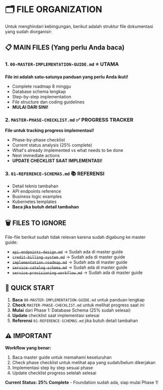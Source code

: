 # 🗂️ FILE ORGANIZATION

Untuk menghindari kebingungan, berikut adalah struktur file dokumentasi yang sudah diorganisir:

## 📋 MAIN FILES (Yang perlu Anda baca)

### 1. `00-MASTER-IMPLEMENTATION-GUIDE.md` ⭐ **UTAMA**

**File ini adalah satu-satunya panduan yang perlu Anda ikuti!**

- Complete roadmap 8 minggu
- Database schema lengkap
- Step-by-step implementation
- File structure dan coding guidelines
- **MULAI DARI SINI!**

### 2. `MASTER-PHASE-CHECKLIST.md` ✅ **PROGRESS TRACKER**

**File untuk tracking progress implementasi!**

- Phase-by-phase checklist
- Current status analysis (25% complete)
- What's already implemented vs what needs to be done
- Next immediate actions
- **UPDATE CHECKLIST SAAT IMPLEMENTASI!**

### 3. `01-REFERENCE-SCHEMAS.md` 📚 **REFERENSI**

- Detail teknis tambahan
- API endpoints reference
- Business logic examples
- Kubernetes templates
- **Baca jika butuh detail tambahan**

## 🗑️ FILES TO IGNORE

File-file berikut sudah tidak relevan karena sudah digabung ke master guide:

- ~~`api-endpoints-design.md`~~ → Sudah ada di master guide
- ~~`credit-billing-system.md`~~ → Sudah ada di master guide
- ~~`implementation-roadmap.md`~~ → Sudah ada di master guide
- ~~`service-catalog-schema.md`~~ → Sudah ada di master guide
- ~~`service-provisioning-workflow.md`~~ → Sudah ada di master guide

## 🚀 QUICK START

1. **Baca** `00-MASTER-IMPLEMENTATION-GUIDE.md` untuk panduan lengkap
2. **Check** `MASTER-PHASE-CHECKLIST.md` untuk melihat progress saat ini
3. **Mulai** dari Phase 1: Database Schema (25% sudah selesai)
4. **Update** checklist saat implementasi selesai
5. **Referensi** `01-REFERENCE-SCHEMAS.md` jika butuh detail tambahan

## ⚠️ IMPORTANT

**Workflow yang benar:**

1. Baca master guide untuk memahami keseluruhan
2. Check phase checklist untuk melihat apa yang sudah/belum dikerjakan
3. Implementasi step by step sesuai phase
4. Update checklist progress setelah selesai

**Current Status: 25% Complete** - Foundation sudah ada, siap mulai Phase 1!
